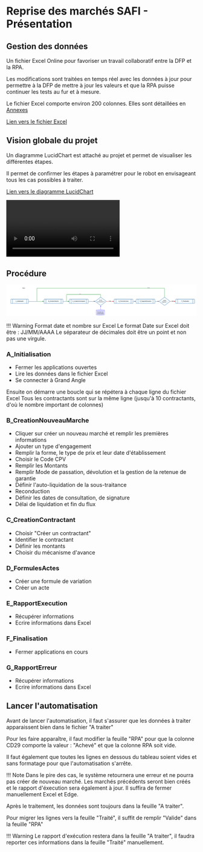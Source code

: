 # Reprise des marchés SAFI - Présentation

## Gestion des données

Un fichier Excel Online pour favoriser un travail collaboratif entre la DFP et la RPA.

Les modifications sont traitées en temps réel avec les données à jour pour permettre à la DFP de mettre à jour les valeurs et que la RPA puisse continuer les tests au fur et à mesure.

Le fichier Excel comporte environ 200 colonnes. Elles sont détaillées en [Annexes](/SAFI/annexes)

[Lien vers le fichier Excel](https://1drv.ms/x/s!AmiJK4RIVLBXgSBT9GcikC_QRGv6?e=z07vII)

## Vision globale du projet

Un diagramme LucidChart est attaché au projet et permet de visualiser les différentes étapes.

Il permet de confirmer les étapes à paramétrer pour le robot en envisageant tous les cas possibles à traiter.

[Lien vers le diagramme LucidChart](https://lucid.app/lucidchart/481ce2c2-3b15-4080-a4a7-5e4b729edab0/edit?viewport_loc=-3659%2C-1579%2C45266%2C27069%2C0_0&amp;invitationId=inv_0482e918-03d2-4dc7-ac95-2fddd838edbc)

![type:video](/SAFI/CD29-RepriseMarchesSAFI.mp4)

## Procédure

![Reprise Marchés SAFI - main](RepriseMarchesSAFI-main.png)

!!! Warning Format date et nombre sur Excel Le format Date sur Excel doit être : JJ/MM/AAAA Le séparateur de décimales doit être un point et non pas une virgule.

### A\_Initialisation

* Fermer les applications ouvertes
* Lire les données dans le fichier Excel
* Se connecter à Grand Angle

Ensuite on démarre une boucle qui se répétera à chaque ligne du fichier Excel Tous les contractants sont sur la même ligne (jusqu'à 10 contractants, d'où le nombre important de colonnes)

### B\_CreationNouveauMarche

* Cliquer sur créer un nouveau marché et remplir les premières informations
* Ajouter un type d'engagement
* Remplir la forme, le type de prix et leur date d'établissement
* Choisir le Code CPV
* Remplir les Montants
* Remplir Mode de passation, dévolution et la gestion de la retenue de garantie
* Définir l'auto-liquidation de la sous-traitance
* Reconduction
* Définir les dates de consultation, de signature
* Délai de liquidation et fin du flux

### C\_CreationContractant

* Choisir "Créer un contractant"
* Identifier le contractant
* Définir les montants
* Choisir du mécanisme d'avance

### D\_FormulesActes

* Créer une formule de variation
* Créer un acte

### E\_RapportExecution

* Récupérer informations
* Ecrire informations dans Excel

### F\_Finalisation

* Fermer applications en cours

### G\_RapportErreur

* Récupérer informations
* Ecrire informations dans Excel

## Lancer l'automatisation

Avant de lancer l'automatisation, il faut s'assurer que les données à traiter apparaissent bien dans le fichier "A traiter"

Pour les faire apparaître, il faut modifier la feuille "RPA" pour que la colonne CD29 comporte la valeur : "Achevé" et que la colonne RPA soit vide.

Il faut également que toutes les lignes en dessous du tableau soient vides et sans formatage pour que l'automatisation s'arrête.

!!! Note Dans le pire des cas, le système retournera une erreur et ne pourra pas créer de nouveau marché. Les marchés précédents seront bien créés et le rapport d'éxecution sera également à jour. Il suffira de fermer manuellement Excel et Edge.

Après le traitement, les données sont toujours dans la feuille "A traiter".

Pour migrer les lignes vers la feuille "Traité", il suffit de remplir "Valide" dans la feuille "RPA"

!!! Warning Le rapport d'exécution restera dans la feuille "A traiter", il faudra reporter ces informations dans la feuille "Traité" manuellement.
